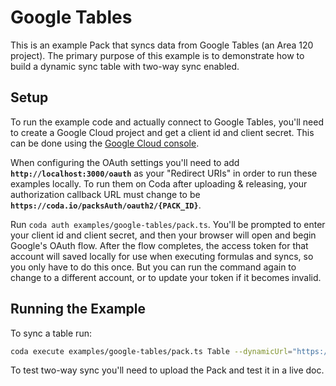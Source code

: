 # Google Tables

This is an example Pack that syncs data from Google Tables (an Area 120 project). The primary purpose of this example is to demonstrate how to build a dynamic sync table with two-way sync enabled.

## Setup

To run the example code and actually connect to Google Tables, you'll need to create a Google Cloud project and get a client id and client secret. This can be done using the [Google Cloud console](https://console.cloud.google.com).

When configuring the OAuth settings you'll need to add **`http://localhost:3000/oauth`** as your "Redirect URIs" in order to run these examples locally. To run them on Coda after uploading & releasing, your authorization callback URL must change to be **`https://coda.io/packsAuth/oauth2/{PACK_ID}`**.

Run `coda auth examples/google-tables/pack.ts`. You'll be prompted to enter your client id and client secret, and then your browser will open and begin Google's OAuth flow. After the flow completes, the access token for that account will saved locally for use when executing formulas and syncs, so you only have to do this once. But you can run the command again to change to a different account, or to update your token if it becomes invalid.

## Running the Example

To sync a table run:

```bash
coda execute examples/google-tables/pack.ts Table --dynamicUrl="https://area120tables.googleapis.com/v1alpha1/tables/{TABLE_ID}"
```

To test two-way sync you'll need to upload the Pack and test it in a live doc.
